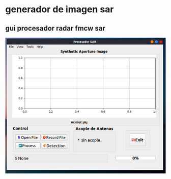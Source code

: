 # generador de imagen sar

## gui procesador radar fmcw sar
<p align="center">
  <img src="thesisProcesador/imag/GUI_proccess_radar_SAR.png">
</p>
